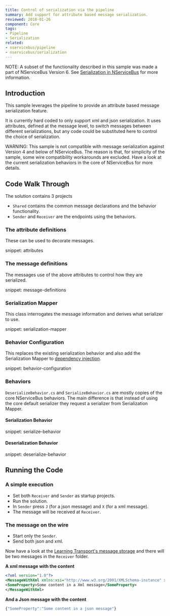 ```yaml
---
title: Control of serialization via the pipeline
summary: Add support for attribute based message serialization.
reviewed: 2018-01-26
component: Core
tags:
- Pipeline
- Serialization
related:
- nservicebus/pipeline
- nservicebus/serialization
---
```


NOTE: A subset of the functionality described in this sample was made a part of NServiceBus Version 6. See [Serialization in NServiceBus](/nservicebus/serialization/) for more information.


## Introduction

This sample leverages the pipeline to provide an attribute based message serialization feature.

It is currently hard coded to only support xml and json serialization. It uses attributes, defined at the message level, to switch messages between different serializations, but any code could be substituted here to control the choice of serialization.

WARNING: This sample is not compatible with message serialization against Version 4 and below of NServiceBus. The reason is that, for simplicity of the sample, some wire compatibility workarounds are excluded. Have a look at the current serialization behaviors in the core of NServiceBus for more details.


## Code Walk Through

The solution contains 3 projects

 * `Shared` contains the common message declarations and the behavior functionality.
 * `Sender` and `Receiver` are the endpoints using the behaviors.


### The attribute definitions

These can be used to decorate messages.

snippet: attributes


### The message definitions

The messages use of the above attributes to control how they are serialized.

snippet: message-definitions


### Serialization Mapper

This class interrogates the message information and derives what serializer to use.

snippet: serialization-mapper


### Behavior Configuration

This replaces the existing serialization behavior and also add the Serialization Mapper to [dependency injection](/nservicebus/dependency-injection/).

snippet: behavior-configuration


### Behaviors

`DeserializeBehavior.cs` and `SerializeBehavior.cs` are mostly copies of the core NServiceBus behaviors. The main difference is that instead of using the core default serializer they request a serializer from Serialization Mapper.


#### Serialization Behavior

snippet: serialize-behavior


#### Deserialization Behavior

snippet: deserialize-behavior


## Running the Code


### A simple execution

 * Set both `Receiver` and `Sender` as startup projects.
 * Run the solution.
 * In `Sender` press `J` (for a json message) and `X` (for a xml message).
 * The message will be received at `Receiver`.


### The message on the wire

 * Start only the `Sender`.
 * Send both json and xml.

Now have a look at the [Learning Transport's message storage](https://docs.particular.net/transports/learning/viewing-messages) and there will be two messages in the `Receiver` folder.

**A xml message with the content**

```xml
<?xml version="1.0"?>
<MessageWithXml xmlns:xsi="http://www.w3.org/2001/XMLSchema-instance" xmlns:xsd="http://www.w3.org/2001/XMLSchema" xmlns="http://tempuri.net/">
<SomeProperty>Some content in a Xml message</SomeProperty>
</MessageWithXml>
```

**And a Json message with the content**

```js
{"SomeProperty":"Some content in a json message"}
```
